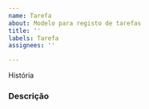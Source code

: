 ```yaml
---
name: Tarefa
about: Modelo para registo de tarefas
title: ''
labels: Tarefa
assignees: ''

---
```


História

### Descrição
